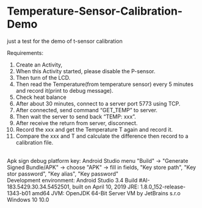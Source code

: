 # Temperature-Sensor-Calibration-Demo
just a test for the demo of t-sensor calibration



Requirements:

1.	Create an Activity,
2.	When this Activity started, please disable the P-sensor.
3.	Then turn of the LCD.
4.	Then read the Temperature(from temperature sensor) every 5 minutes and record it(print to debug message).
5.	Check heat balance
6.	After about 30 minutes, connect to a server port 5773 using TCP.
7.	After connected, send command “GET_TEMP” to server.
8.	Then wait the server to send back “TEMP: xxx”.
9.	After receive the return from server, disconnect.
10.	Record the xxx and get the Temperature T again and record it.
11.	Compare the xxx and T and calculate the difference then record to a calibration file.


</br>
Apk sign debug platform key:
	Android Studio menu "Build" 
		-> "Generate Signed Bundle/APK"
		-> choose "APK"
		-> fill in fields, "Key store path", "Key stor password", "Key alias", "Key password"


</br>
Development environment:
	Android Studio 3.4
	Build #AI-183.5429.30.34.5452501, built on April 10, 2019
	JRE: 1.8.0_152-release-1343-b01 amd64
	JVM: OpenJDK 64-Bit Server VM by JetBrains s.r.o
	Windows 10 10.0
